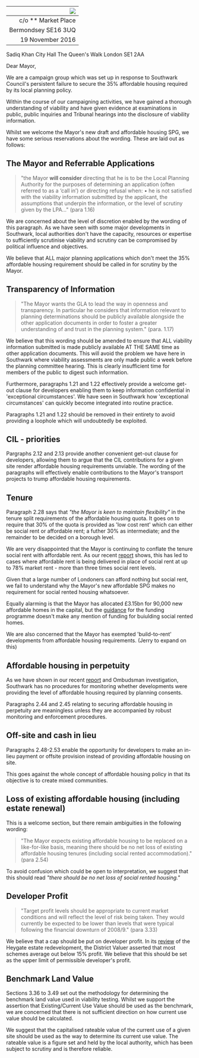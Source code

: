 | ![](http://35percent.org/img/london-borough-of-southwark-street-sign3.png) |
|------------:|
| c/o ** Market Place |
| Bermondsey SE16 3UQ |
| 19 November 2016 |

Sadiq Khan
City Hall
The Queen's Walk
London SE1 2AA

Dear Mayor,

We are a campaign group which was set up in response to Southwark Council's persistent failure to secure the 35% affordable housing required by its local planning policy.

Within the course of our campaigning activities, we have gained a thorough understanding of viability and have given evidence at examinations in public, public inquiries and Tribunal hearings into the disclosure of viability information.

Whilst we welcome the Mayor's new draft and affordable housing SPG, we have some serious reservations about the wording. These are laid out as follows:

## The Mayor and Referrable Applications

>"the Mayor __will consider__ directing that he is to be the Local Planning 
Authority for the purposes of determining an application (often referred to as a ‘call in’) or directing refusal when:
•    he is not satisfied with the viability information submitted by the applicant, the assumptions that underpin the information, or the level of scrutiny given by the LPA..." (para 1.16)

We are concerned about the level of discretion enabled by the wording of this paragraph. As we have seen with some major developments in Southwark, local authorities don't have the capacity, resources or expertise to sufficiently scrutinise viability and scrutiny can be compromised by political influence and objectives.

We believe that ALL major planning applications which don't meet the 35% affordable housing requirement should be called in for scrutiny by the Mayor.

## Transparency of Information
>"The Mayor wants the GLA to lead the way in openness and transparency.  In particular he considers that information relevant to planning determinations should be publicly available alongside the other application documents in order to foster a greater understanding of and trust in the planning system." (para. 1.17)

We believe that this wording should be amended to ensure that ALL viability information submitted is made publicly available AT THE SAME time as other application documents. This will avoid the problem we have here in Southwark where viability assessments are only made public a week before the planning committee hearing. This is clearly insufficient time for members of the public to digest such information.

Furthermore, paragraphs 1.21 and 1.22 effectively provide a welcome get-out clause for developers enabling them to keep information confidential in 'exceptional circumstances'. We have seen in Southwark how 'exceptional circumstances' can quickly become integrated into routine practice.

Paragraphs 1.21 and 1.22 should be removed in their entirety to avoid providing a loophole which will undoubtedly be exploited.

## CIL - priorities
Pargraphs 2.12 and 2.13 provide another convenient get-out clause for developers, allowing them to argue that the CIL contributions for a given site render affordable housing requirements unviable. The wording of the paragraphs will effectively enable contributions to the Mayor's transport projects to trump affordable housing requirements.

## Tenure
Paragraph 2.28 says that _"the Mayor is keen to maintain flexibility"_ in the tenure split requirements of the affordable housing quota. It goes on to require that 30% of the quota is provided as 'low cost rent' which can either be social rent or affordable rent; a futher 30% as intermediate; and the remainder to be decided on a borough level. 

We are very disappointed that the Mayor is continuing to conflate the tenure social rent with affordable rent. As our recent [report](http://35percent.org/2016-12-12-ombudsman-slams-southwark-for-no-s106-monitoring/) shows, this has led to cases where affordable rent is being delivered in place of social rent at up to 78% market rent - more than three times social rent levels. 

Given that a large number of Londoners can afford nothing but social rent, we fail to understand why the Mayor's new affordable SPG makes no requirement for social rented housing whatsoever.

Equally alarming is that the Mayor has allocated £3.15bn for 90,000 new affordable homes in the capital, but the [guidance](http://www.insidehousing.co.uk/journals/2016/11/28/g/d/y/GLA-Homes-For-London_v7.pdf) for the funding programme doesn't make any mention of funding for buiulding social rented homes.   

We are also concerned that the Mayor has exempted 'build-to-rent' developments from affordable housing requirements. (Jerry to expand on this)

## Affordable housing in perpetuity
As we have shown in our recent [report](http://35percent.org/2016-12-12-ombudsman-slams-southwark-for-no-s106-monitoring/) and Ombudsman investigation, Southwark has no procedures for monitoring whether developments were providing the level of affordable housing required by planning consents. 

Paragraphs 2.44 and 2.45 relating to securing affordable housing in perpetuity are meaningless unless they are accompanied by robust monitoring and enforcement procedures.

## Off-site and cash in lieu 
Paragraphs 2.48-2.53 enable the opportunity for developers to make an in-lieu payment or offsite provision instead of providing affordable housing on site. 

This goes against the whole concept of affordable housing policy in that its objective is to create mixed communities.

## Loss of existing affordable housing (including estate renewal)
This is a welcome section, but there remain ambiguities in the following wording:

>"The Mayor expects existing affordable housing to be replaced 
on a like-for-like basis, meaning there should be no net loss of existing affordable housing tenures (including social rented accommodation)." (para 2.54)

To avoid confusion which could be open to interpretation, we suggest that this should read _"there should be no net loss of social rented housing."_ 
  
## Developer Profit
>"Target profit levels should be appropriate to current market conditions and will reflect the level of risk being taken. They would currently be expected to be lower than levels that were typical following the financial downturn of 2008/9." (para 3.33)

We believe that a cap should be put on developer profit. In its [review](http://crappistmartin.github.io/images/DVSreport_HeygateOutline.pdf) of the Heygate estate redevelopment, the District Valuer asserted that most schemes average out below 15% profit. We believe that this should be set as the upper limit of permissible developer's profit.

## Benchmark Land Value
Sections 3.36 to 3.49 set out the methodology for determining the benchmark land value used in viability testing. Whilst we support the assertion that Existing/Current Use Value should be used as the benchmark, we are concerned that there is not sufficient direction on how current use value should be calculated. 

We suggest that the capitalised rateable value of the current use of a given site should be used as the way to determine its current use value. The rateable value is a figure set and held by the local authority, which has been subject to scrutiny and is therefore reliable. 
